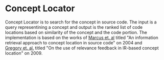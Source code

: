 # Concept Locator

Concept Locator is to search for the concept in source code. The input is a query representining a concept and output is the ranked list of
code locations based on similarity of the concept and the code portion. The implementation is based on the works of [Marcus et. al](http://www.cs.wayne.edu/~severe/publications/Marcus.WCRE.2004.IRApproach.pdf)
titled "An information retrieval approach to concept location in source code" on 2004 and [Gregory et. al.](http://ai2-s2-pdfs.s3.amazonaws.com/cca2/439b3ebaa377f34a942f4826c559b0c9eafb.pdf)
titled "On the use of relevance feedback in IR-based concept location" on 2009. 

